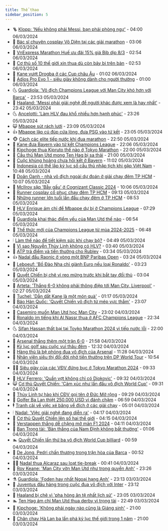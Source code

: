 ```yaml
---
title: Thể thao
sidebar_position: 5
---
```


<!-- vnexpress-the-thao:START -->
- 🪜 [Klopp: &#39;Nếu không phải Messi, bạn phải phòng ngự&#39;](https://vnexpress.net/klopp-neu-khong-phai-messi-ban-phai-phong-ngu-4718859.html) - 04:00 06/03/2024
- 🦩 [Bác sĩ chuyên cosplay Vô Diện tại các giải marathon](https://vnexpress.net/bac-si-chuyen-cosplay-vo-dien-tai-cac-giai-marathon-4718630.html) - 03:06 06/03/2024
- 🧰 [VnExpress Marathon Huế ưu đãi 15% giá Bib dịp 8/3](https://vnexpress.net/vnexpress-marathon-hue-uu-dai-15-gia-bib-dip-8-3-4718903.html) - 02:54 06/03/2024
- 🤗 [Cơ thủ số 10 thế giới xin thua dù còn bảy bi trên bàn](https://vnexpress.net/co-thu-so-10-the-gioi-xin-thua-du-con-bay-bi-tren-ban-4718928.html) - 02:53 06/03/2024
- 🥳 [Kane vượt Drogba ở các Cup châu Âu](https://vnexpress.net/kane-vuot-drogba-o-cac-cup-chau-au-4718872.html) - 01:02 06/03/2024
- 🦣 [Adios Pro Evo 1 - siêu giày không dành cho người thường](https://vnexpress.net/adios-pro-evo-1-sieu-giay-khong-danh-cho-nguoi-thuong-4706808.html) - 01:00 06/03/2024
- 🌜 [Guardiola: &#39;Vô địch Champions League với Man City khó hơn với Barca&#39;](https://vnexpress.net/guardiola-vo-dich-champions-league-voi-man-city-kho-hon-voi-barca-4718868.html) - 23:53 05/03/2024
- 🫶 [Haaland: &#39;Messi phải giải nghệ để người khác được xem là hay nhất&#39;](https://vnexpress.net/haaland-messi-phai-giai-nghe-de-nguoi-khac-duoc-xem-la-hay-nhat-4718867.html) - 23:42 05/03/2024
- 🌜 [Ancelotti: &#39;Làm HLV đau khổ nhiều hơn hạnh phúc&#39;](https://vnexpress.net/ancelotti-lam-hlv-dau-kho-nhieu-hon-hanh-phuc-4718863.html) - 23:26 05/03/2024
- 😺 [Mbappe sút rách lưới](https://vnexpress.net/mbappe-sut-rach-luoi-4718856.html) - 23:09 05/03/2024
- 👍 [Mbappe lập cú đúp cứa lòng, đưa PSG vào tứ kết](https://vnexpress.net/mbappe-lap-cu-dup-cua-long-dua-psg-vao-tu-ket-4718855.html) - 23:05 05/03/2024
- 🐵 [Cách các elite tiếp nước khi đua marathon](https://vnexpress.net/cach-cac-elite-tiep-nuoc-khi-dua-marathon-4718627.html) - 22:50 05/03/2024
- 💫 [Kane đưa Bayern vào tứ kết Champions League](https://vnexpress.net/kane-dua-bayern-vao-tu-ket-champions-league-4718854.html) - 22:06 05/03/2024
- 🦆 [Kipchoge thua Kipruto thế nào ở Tokyo Marathon](https://vnexpress.net/kipchoge-thua-kipruto-the-nao-o-tokyo-marathon-4718848.html) - 22:00 05/03/2024
- 🙉 [Cầu thủ Man Utd mong Ten Hag bị sa thải](https://vnexpress.net/cau-thu-man-utd-mong-ten-hag-bi-sa-thai-4718785.html) - 21:00 05/03/2024
- 📝 [Cuộc khủng hoảng chưa hồi kết ở Bayern](https://vnexpress.net/cuoc-khung-hoang-chua-hoi-ket-o-bayern-4718723.html) - 11:02 05/03/2024
- 💯 [Indonesia có thể lập kỷ lục số cầu thủ nhập tịch khi gặp Việt Nam](https://vnexpress.net/indonesia-co-the-lap-ky-luc-so-cau-thu-nhap-tich-khi-gap-viet-nam-4718776.html) - 10:48 05/03/2024
- 🌈 [Doãn Oanh - nhà vô địch ngoài dự đoán ở giải chạy đêm TP HCM](https://vnexpress.net/doan-oanh-nha-vo-dich-ngoai-du-doan-o-giai-chay-dem-tp-hcm-4718483.html) - 10:07 05/03/2024
- 🦩 [McIlroy sập &#39;Bẫy gấu&#39; ở Cognizant Classic 2024](https://vnexpress.net/mcilroy-sap-bay-gau-o-cognizant-classic-2024-4718746.html) - 10:06 05/03/2024
- 🐲 [Runner cosplay cổ phục chạy đêm TP HCM](https://vnexpress.net/runner-cosplay-co-phuc-chay-dem-tp-hcm-4717728.html) - 09:13 05/03/2024
- 🌁 [Những runner lớn tuổi lần đầu chạy đêm ở TP HCM](https://vnexpress.net/nhung-runner-lon-tuoi-lan-dau-chay-dem-o-tp-hcm-4717734.html) - 08:53 05/03/2024
- 💯 [HLV Enrique ám chỉ để Mbappe dự bị ở Champions League](https://vnexpress.net/hlv-enrique-am-chi-de-mbappe-du-bi-o-champions-league-4718660.html) - 07:29 05/03/2024
- 🌝 [Guardiola khai thác điểm yếu của Man Utd thế nào](https://vnexpress.net/guardiola-khai-thac-diem-yeu-cua-man-utd-the-nao-4717934.html) - 06:54 05/03/2024
- 🤖 [Thể thức mới của Champions League từ mùa 2024-2025](https://vnexpress.net/the-thuc-moi-cua-champions-league-tu-mua-2024-2025-4718444.html) - 06:48 05/03/2024
- 🕯 [Làm thế nào để tiết kiệm sức khi chạy bộ?](https://vnexpress.net/lam-the-nao-de-tiet-kiem-suc-khi-chay-bo-4718523.html) - 04:49 05/03/2024
- 🧰 [Vì sao Nguyễn Thùy Linh không có HLV?](https://vnexpress.net/vi-sao-nguyen-thuy-linh-khong-co-hlv-4718321.html) - 03:40 05/03/2024
- 🥳 [ATP trả điểm và tiền thưởng cho Rublev](https://vnexpress.net/atp-tra-diem-va-tien-thuong-cho-rublev-4718574.html) - 03:34 05/03/2024
- 👍 [Nadal đấu Raonic ở vòng một BNP Paribas Open](https://vnexpress.net/nadal-dau-raonic-o-vong-mot-bnp-paribas-open-4718516.html) - 03:24 05/03/2024
- 💪 [Leboeuf: &#39;Bồ Đào Nha chỉ giành Euro nếu loại Ronaldo&#39;](https://vnexpress.net/leboeuf-bo-dao-nha-chi-gianh-euro-neu-loai-ronaldo-4718329.html) - 03:23 05/03/2024
- 👹 [Quyết Chiến bị chê vì reo mừng trước khi bắt tay đối thủ](https://vnexpress.net/quyet-chien-bi-che-vi-reo-mung-truoc-khi-bat-tay-doi-thu-4718372.html) - 03:04 05/03/2024
- 🧰 [Arteta: &#39;Thắng 6-0 không phải thông điệp tới Man City, Liverpool&#39;](https://vnexpress.net/arteta-thang-6-0-khong-phai-thong-diep-toi-man-city-liverpool-4718482.html) - 02:27 05/03/2024
- 🚀 [Tuchel: &#39;Dẫn dắt Kane là một món quà&#39;](https://vnexpress.net/tuchel-dan-dat-kane-la-mot-mon-qua-4718433.html) - 01:17 05/03/2024
- 🎃 [Báo Hàn Quốc: &#39;Quyết Chiến vô địch từ mép vực thẳm&#39;](https://vnexpress.net/bao-han-quoc-quyet-chien-vo-dich-tu-mep-vuc-tham-4718319.html) - 23:07 04/03/2024
- 🧰 [Casemiro muốn Man Utd học Man City](https://vnexpress.net/casemiro-muon-man-utd-hoc-man-city-4718370.html) - 23:02 04/03/2024
- 👀 [Ronaldo im tiếng khi Al Nassr thua ở AFC Champions League](https://vnexpress.net/ronaldo-im-tieng-khi-al-nassr-thua-o-afc-champions-league-4718377.html) - 22:34 04/03/2024
- 🌜 [Sifan Hassan thất bại tại Toyko Marathon 2024 vì tiếp nước lỗi](https://vnexpress.net/sifan-hassan-that-bai-tai-toyko-marathon-2024-vi-tiep-nuoc-loi-4718364.html) - 22:00 04/03/2024
- 🫶 [Arsenal thắng thêm một trận 6-0](https://vnexpress.net/arsenal-thang-them-mot-tran-6-0-4718373.html) - 21:58 04/03/2024
- 🦄 [Kỷ lục golf sau cuộc vui thâu đêm](https://vnexpress.net/ky-luc-golf-sau-cuoc-vui-thau-dem-4718325.html) - 12:32 04/03/2024
- 🥳 [Hàng thủ là bệ phóng đua vô địch của Arsenal](https://vnexpress.net/hang-thu-la-be-phong-dua-vo-dich-cua-arsenal-4718313.html) - 11:28 04/03/2024
- 🐲 [Nhân viên siêu thị đổi đời nhờ tiền thưởng trên DP World Tour](https://vnexpress.net/nhan-vien-sieu-thi-doi-doi-nho-tien-thuong-tren-dp-world-tour-4718306.html) - 10:54 04/03/2024
- 🧑‍🏫 [Siêu giày của các VĐV đứng bục ở Tokyo Marathon 2024](https://vnexpress.net/sieu-giay-cua-cac-vdv-dung-buc-o-tokyo-marathon-2024-4718259.html) - 09:33 04/03/2024
- 🤔 [HLV Ferrero: &#39;Quần vợt không chỉ có Djokovic&#39;](https://vnexpress.net/hlv-ferrero-quan-vot-khong-chi-co-djokovic-4718125.html) - 09:32 04/03/2024
- 😺 [Cơ thủ Quyết Chiến: &#39;Cảm xúc như lần đầu vô địch World Cup&#39;](https://vnexpress.net/co-thu-quyet-chien-cam-xuc-nhu-lan-dau-vo-dich-world-cup-4718209.html) - 09:31 04/03/2024
- 💪 [Thùy Linh tự hào khi CĐV gọi tên ở Đức Mở rộng](https://vnexpress.net/thuy-linh-tu-hao-khi-cdv-goi-ten-o-duc-mo-rong-4718217.html) - 09:29 04/03/2024
- 💼 [Golfer Ba Lan thiệt 250.000 USD vì đánh chậm](https://vnexpress.net/golfer-ba-lan-thiet-250-000-usd-vi-danh-cham-4718173.html) - 06:59 04/03/2024
- 🕴 [Tranh cãi về việc xé băng về đích ở các giải chạy](https://vnexpress.net/tranh-cai-ve-viec-xe-bang-ve-dich-o-cac-giai-chay-4718132.html) - 05:01 04/03/2024
- 🕯 [Nadal: &#39;Việc giải nghệ đang diễn ra&#39;](https://vnexpress.net/nadal-viec-giai-nghe-dang-dien-ra-4718120.html) - 04:17 04/03/2024
- 📝 [Cơ thủ Quyết Chiến lên số hai thế giới](https://vnexpress.net/co-thu-quyet-chien-len-so-hai-the-gioi-4718070.html) - 04:15 04/03/2024
- 🧐 [Verstappen thắng dễ chặng mở màn F1 2024](https://vnexpress.net/verstappen-thang-de-chang-mo-man-f1-2024-4718119.html) - 04:11 04/03/2024
- 🙉 [Ban Trọng tài: &#39;Bàn thắng của Nam Định không bất thường&#39;](https://vnexpress.net/ban-trong-tai-ban-thang-cua-nam-dinh-khong-bat-thuong-4717958.html) - 01:06 04/03/2024
- 🏊 [Quyết Chiến lần thứ ba vô địch World Cup billiard](https://vnexpress.net/quyet-chien-lan-thu-ba-vo-dich-world-cup-billiard-4717981.html) - 00:59 04/03/2024
- 🌊 [De Jong, Pedri chấn thương trong trận hòa của Barca](https://vnexpress.net/de-jong-pedri-chan-thuong-trong-tran-hoa-cua-barca-4717971.html) - 00:52 04/03/2024
- 👨‍🏫 [Nadal thua Alcaraz sau loạt tie-break](https://vnexpress.net/nadal-thua-alcaraz-sau-loat-tie-break-4717955.html) - 00:41 04/03/2024
- 🥷 [Roy Keane: &#39;Man City vờn Man Utd như trong quyền Anh&#39;](https://vnexpress.net/roy-keane-man-city-von-man-utd-nhu-trong-quyen-anh-4717953.html) - 23:26 03/03/2024
- ⚗️ [Guardiola: &#39;Foden hay nhất Ngoại hạng Anh&#39;](https://vnexpress.net/guardiola-foden-hay-nhat-ngoai-hang-anh-4717917.html) - 23:13 03/03/2024
- 🌮 [Juventus đầu hàng trong cuộc đua vô địch với Inter](https://vnexpress.net/juventus-dau-hang-trong-cuoc-dua-vo-dich-voi-inter-4717952.html) - 23:12 03/03/2024
- 🤩 [Haaland bị chê vì &#39;pha hỏng ăn tệ nhất lịch sử&#39;](https://vnexpress.net/haaland-bi-che-vi-pha-hong-an-te-nhat-lich-su-4717950.html) - 23:05 03/03/2024
- 🏊 [Ten Hag ám chỉ Man Utd thua derby vì trọng tài](https://vnexpress.net/ten-hag-am-chi-man-utd-thua-derby-vi-trong-tai-4717947.html) - 22:49 03/03/2024
- 🐎 [Kipchoge: &#39;Không phải ngày nào cũng là Giáng sinh&#39;](https://vnexpress.net/kipchoge-khong-phai-ngay-nao-cung-la-giang-sinh-4717939.html) - 21:00 03/03/2024
- 💫 [Chân chạy Hà Lan ba lần phá kỷ lục thế giới trong 1 năm](https://vnexpress.net/chan-chay-ha-lan-ba-lan-pha-ky-luc-the-gioi-trong-1-nam-4717940.html) - 21:00 03/03/2024<!-- vnexpress-the-thao:END -->
